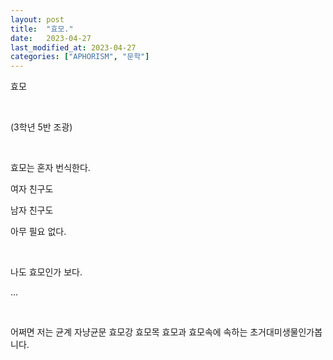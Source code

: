```yaml
---
layout: post
title:  "효모."
date:   2023-04-27
last_modified_at: 2023-04-27
categories: ["APHORISM", "문학"]
---
```


효모

‍

(3학년 5반 조광)

‍

효모는 혼자 번식한다.

여자 친구도

남자 친구도

아무 필요 없다.

‍

나도 효모인가 보다.

…

‍

어쩌면 저는 균계 자냥균문 효모강 효모목 효모과 효모속에 속하는 초거대미생물인가봅니다.
